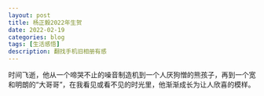 ```yaml
--- 
layout: post
title: 杨正毅2022年生贺
date: 2022-02-19
categories: blog
tags: [生活感悟]
description: 翻找手机旧相册有感
---
```


时间飞逝，他从一个啼哭不止的噪音制造机到一个人厌狗憎的熊孩子，再到一个宽和明朗的“大哥哥”，在我看见或看不见的时光里，他渐渐成长为让人欣喜的模样。
